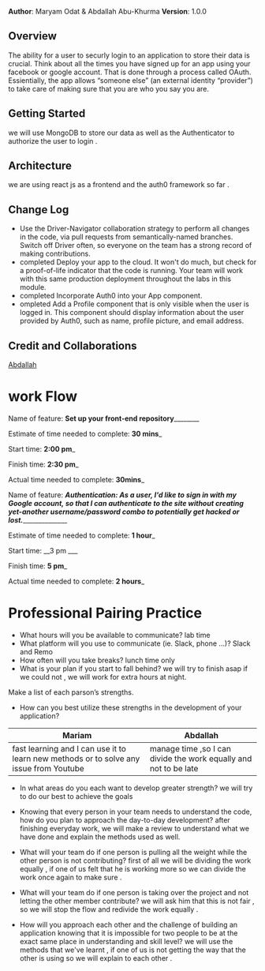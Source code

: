 **Author**: Maryam Odat & Abdallah Abu-Khurma
**Version**: 1.0.0 

## Overview
The ability for a user to securly login to an application to store their data is crucial. Think about all the times you have signed up for an app using your facebook or google account. That is done through a process called OAuth. Essientially, the app allows “someone else” (an external identity “provider”) to take care of making sure that you are who you say you are.

## Getting Started
<!-- What are the steps that a user must take in order to build this app on their own machine and get it running? -->
we will use MongoDB to store our data as well as the Authenticator to authorize the user to login .

## Architecture
<!-- Provide a detailed description of the application design. What technologies (languages, libraries, etc) you're using, and any other relevant design information. -->
we are using react js as a frontend and the auth0 framework so far .

## Change Log
<!-- Use this area to document the iterative changes made to your application as each feature is successfully implemented. Use time stamps. Here's an example:

01-01-2001 4:59pm - Application now has a fully-functional express server, with a GET route for the location resource. -->
 * Use the Driver-Navigator collaboration strategy to perform all changes in the code, via pull requests from semantically-named branches. Switch off Driver often, so everyone on the team has a strong record of making contributions. 
 * completed Deploy your app to the cloud. It won't do much, but check for a proof-of-life indicator that the code is running. Your team will work with this same production deployment throughout the labs in this module. 
 * completed Incorporate Auth0 into your App component.
 * ompleted Add a Profile component that is only visible when the user is logged in. This component should display information about the user provided by Auth0, such as name, profile picture, and email address. 

## Credit and Collaborations
[Abdallah](https://github.com/AbdallahAbuKhurma)
# work Flow 

Name of feature: ____________Set up your front-end repository____________________

Estimate of time needed to complete: __30 mins___

Start time: __2:00 pm___

Finish time: __2:30 pm___

Actual time needed to complete: __30mins___

Name of feature: _________Authentication: As a user, I'd like to sign in with my Google account, so that I can authenticate to the site without creating yet-another username/password combo to potentially get hacked or lost._______________________

Estimate of time needed to complete: __1 hour___

Start time: __3 pm ___

Finish time: __5 pm___

Actual time needed to complete: __2 hours___

#  Professional Pairing Practice

* What hours will you be available to communicate? lab time 
* What platform will you use to communicate (ie. Slack, phone …)? Slack and Remo 
* How often will you take breaks? lunch time only 
* What is your plan if you start to fall behind? we will try to finish asap if we could not , we will work for extra hours at night.


Make a list of each parson’s strengths.
* How can you best utilize these strengths in the development of your application? 


| Mariam | Abdallah |
|--------|-----------|
|fast learning and I can use it to learn new methods or to solve any issue from Youtube| manage time ,so I can divide the work equally and not to be late |


* In what areas do you each want to develop greater strength?
we will try to do our best to achieve the goals 
* Knowing that every person in your team needs to understand the code, how do you plan to approach the day-to-day development?
after finishing everyday work, we will  make a review to understand what we have done and explain the methods used as well.

* What will your team do if one person is pulling all the weight while the other person is not contributing? first of all we will be dividing the work equally , if one of us felt that he is working more so we can divide the work once again to make sure .
* What will your team do if one person is taking over the project and not letting the other member contribute?
we will ask him that this is not fair , so we will stop the flow and redivide the work equally .
* How will you approach each other and the challenge of building an application knowing that it is impossible for two people to be at the exact same place in understanding and skill level?
we will use the methods that we've learnt , if one of us is not getting the way that the other is using so we will explain to each other .